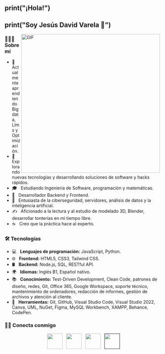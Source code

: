 <h2> print("¡Hola!") </h2>
<h2>print("Soy Jesús David Varela 👾")</h2>
<img align="right" alt="GIF" src="https://jesusvarelastudio.netlify.app/assets/img_github/programador.jpg" width="450"/>

<h3> 👨🏻‍💻 Sobre mí </h3>

- 🔭 &nbsp; Actualmente aprendiendo Big data, Llms y Optimización.
- 🤔 &nbsp; Explorando nuevas tecnologías y desarrollando soluciones de software y hacks rápidos.
- 🎓 &nbsp; Estudiando Ingeniería de Software, programación y matemáticas.
- 💼 &nbsp; Desarrollador Backend y Frontend.
- 🌱 &nbsp; Entusiasta de la ciberseguridad, servidores, análisis de datos y la inteligencia artificial.
- ✍️ &nbsp; Aficionado a la lectura y al estudio de modelado 3D, Blender, desarrollar tonterías en mi tiempo libre.
- ☕ &nbsp; Creo que la práctica hace al experto.

<h3>🛠 Tecnologías</h3>

- 💻 &nbsp; **Lenguajes de programación:** JavaScript, Python.
- 🌐 &nbsp; **Frontend:** HTML5, CSS3, Tailwind CSS.
- 🛢 &nbsp; **Backend:** Node.js, SQL, RESTful API.
- 🌍 &nbsp; **Idiomas:** Inglés B1, Español nativo.
- 📚 &nbsp; **Conocimiento:** Test-Driven Development, Clean Code, patrones de diseño, redes, Git, Office 365, Google Workspace, soporte técnico, mantenimiento de ordenadores, redacción de informes, gestión de archivos y atención al cliente.
- 🔧 &nbsp; **Herramientas:** Git, GitHub, Visual Studio Code, Visual Studio 2022, Canva, UML, NuGet, Figma, MySQL Workbench, XAMPP, Behance, CodePen.

<h3> 🤝🏻 Conecta conmigo </h3>

<p align="center">
<!--Linkedin-->
&nbsp; <a href="https://www.linkedin.com/in/jesus-david-varela-melendez-34866a259/" target="_blank" rel="noopener noreferrer"><img src="https://jesusvarelastudio.netlify.app/assets/img_github/linkedin.png" width="50" /></a>
<!--Gmail-->
&nbsp; <a href="mailto:jesusvarela288@gmail.com" target="_blank" rel="noopener noreferrer"><img src="https://jesusvarelastudio.netlify.app/assets/img_github/mail.png" width="50" /></a>
<!--Website-->
&nbsp; <a href="https://jesusvarelastudio.netlify.app/" target="_blank" rel="noopener noreferrer"><img src="https://jesusvarelastudio.netlify.app/assets/img_github/web-site.png" width="50" /></a>
<!--RESUME-->
&nbsp; <a href="" target="_blank" rel="noopener noreferrer"><img src="https://jesusvarelastudio.netlify.app/assets/img_github/cv.png" width="50" /></a>
</p>
